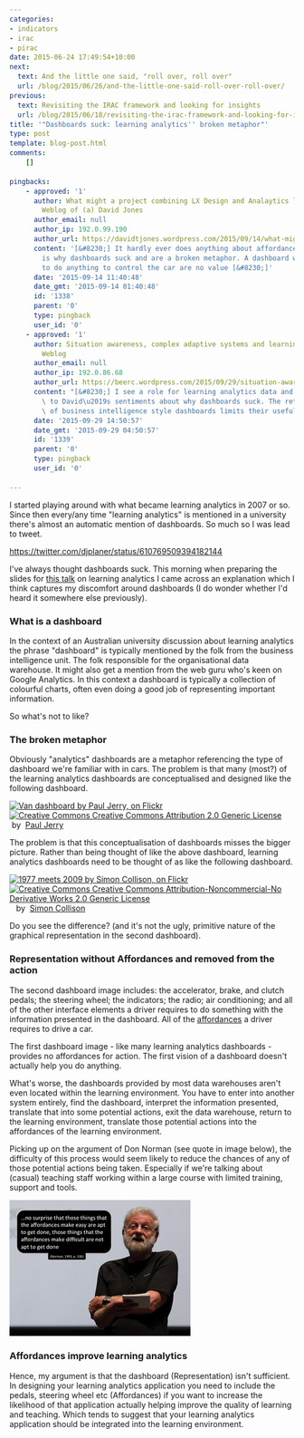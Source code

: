 ```yaml
---
categories:
- indicators
- irac
- pirac
date: 2015-06-24 17:49:54+10:00
next:
  text: And the little one said, "roll over, roll over"
  url: /blog/2015/06/26/and-the-little-one-said-roll-over-roll-over/
previous:
  text: Revisiting the IRAC framework and looking for insights
  url: /blog/2015/06/18/revisiting-the-irac-framework-and-looking-for-insights/
title: '"Dashboards suck: learning analytics'' broken metaphor"'
type: post
template: blog-post.html
comments:
    []
    
pingbacks:
    - approved: '1'
      author: What might a project combining LX Design and Analaytics look like? | The
        Weblog of (a) David Jones
      author_email: null
      author_ip: 192.0.99.190
      author_url: https://davidtjones.wordpress.com/2015/09/14/what-might-a-project-combining-lx-design-and-analaytics-look-like/
      content: '[&#8230;] It hardly ever does anything about affordances or change. This
        is why dashboards suck and are a broken metaphor. A dashboard without the ability
        to do anything to control the car are no value [&#8230;]'
      date: '2015-09-14 11:40:48'
      date_gmt: '2015-09-14 01:40:48'
      id: '1338'
      parent: '0'
      type: pingback
      user_id: '0'
    - approved: '1'
      author: Situation awareness, complex adaptive systems and learning analytics | Col&#039;s
        Weblog
      author_email: null
      author_ip: 192.0.86.68
      author_url: https://beerc.wordpress.com/2015/09/29/situation-awareness-complex-adaptive-systems-and-learning-analytics/
      content: "[&#8230;] I see a role for learning analytics data and I think it links\
        \ to David\u2019s sentiments about why dashboards suck. The retrospective nature\
        \ of business intelligence style dashboards limits their usefulness in the [&#8230;]"
      date: '2015-09-29 14:50:57'
      date_gmt: '2015-09-29 04:50:57'
      id: '1339'
      parent: '0'
      type: pingback
      user_id: '0'
    
---
```

I started playing around with what became learning analytics in 2007 or so. Since then every/any time "learning analytics" is mentioned in a university there's almost an automatic mention of dashboards. So much so I was lead to tweet.

https://twitter.com/djplaner/status/610769509394182144

I've always thought dashboards suck. This morning when preparing the slides for [this talk](http://bit.ly/4pathsTalk) on learning analytics I came across an explanation which I think captures my discomfort around dashboards (I do wonder whether I'd heard it somewhere else previously).

### What is a dashboard

In the context of an Australian university discussion about learning analytics the phrase "dashboard" is typically mentioned by the folk from the business intelligence unit. The folk responsible for the organisational data warehouse. It might also get a mention from the web guru who's keen on Google Analytics. In this context a dashboard is typically a collection of colourful charts, often even doing a good job of representing important information.

So what's not to like?

### The broken metaphor

Obviously "analytics" dashboards are a metaphor referencing the type of dashboard we're familiar with in cars. The problem is that many (most?) of the learning analytics dashboards are conceptualised and designed like the following dashboard.

[![Van dashboard by Paul  Jerry, on Flickr](https://farm3.static.flickr.com/2748/4210992025_1699fbfc7e_m.jpg "Van dashboard by Paul  Jerry, on Flickr")](https://www.flickr.com/photos/paj/4210992025/)  
[![Creative Commons Creative Commons Attribution 2.0 Generic License](http://i.creativecommons.org/l/by/2.0/80x15.png "Creative Commons Creative Commons Attribution 2.0 Generic License")](http://creativecommons.org/licenses/by/2.0/)   by  [](https://www.flickr.com/people/paj/)[Paul Jerry](https://www.flickr.com/people/paj/) [](http://www.imagecodr.org/)

The problem is that this conceptualisation of dashboards misses the bigger picture. Rather than being thought of like the above dashboard, learning analytics dashboards need to be thought of as like the following dashboard.

[![1977 meets 2009 by Simon Collison, on Flickr](https://farm4.static.flickr.com/3264/3145232705_56f03acc7c_m.jpg "1977 meets 2009 by Simon Collison, on Flickr")](https://www.flickr.com/photos/collylogic/3145232705/)  
[![Creative Commons Creative Commons Attribution-Noncommercial-No Derivative Works 2.0 Generic License](http://i.creativecommons.org/l/by-nc-nd/2.0/80x15.png "Creative Commons Creative Commons Attribution-Noncommercial-No Derivative Works 2.0 Generic License")](http://creativecommons.org/licenses/by-nc-nd/2.0/)   by  [](https://www.flickr.com/people/collylogic/)[Simon Collison](https://www.flickr.com/people/collylogic/) [](http://www.imagecodr.org/)

Do you see the difference? (and it's not the ugly, primitive nature of the graphical representation in the second dashboard).

### Representation without Affordances and removed from the action

The second dashboard image includes: the accelerator, brake, and clutch pedals; the steering wheel; the indicators; the radio; air conditioning; and all of the other interface elements a driver requires to do something with the information presented in the dashboard. All of the [affordances](https://en.wikipedia.org/wiki/Affordance) a driver requires to drive a car.

The first dashboard image - like many learning analytics dashboards - provides no affordances for action. The first vision of a dashboard doesn't actually help you do anything.

What's worse, the dashboards provided by most data warehouses aren't even located within the learning environment. You have to enter into another system entirely, find the dashboard, interpret the information presented, translate that into some potential actions, exit the data warehouse, return to the learning environment, translate those potential actions into the affordances of the learning environment.

Picking up on the argument of Don Norman (see quote in image below), the difficulty of this process would seem likely to reduce the chances of any of those potential actions being taken. Especially if we're talking about (casual) teaching staff working within a large course with limited training, support and tools.

[![Norman on affordances](images/18656913650_b2a17f2513_n.jpg)](https://www.flickr.com/photos/david_jones/18656913650 "Norman on affordances by David Jones, on Flickr")

### Affordances improve learning analytics

Hence, my argument is that the dashboard (Representation) isn't sufficient. In designing your learning analytics application you need to include the pedals, steering wheel etc (Affordances) if you want to increase the likelihood of that application actually helping improve the quality of learning and teaching. Which tends to suggest that your learning analytics application should be integrated into the learning environment.